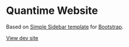 # Quantime Website

Based on [Simple Sidebar template](https://startbootstrap.com/template/simple-sidebar/) for [Bootstrap](https://getbootstrap.com/).

[View dev site](https://keithguerin.github.io/quantime/dist/)